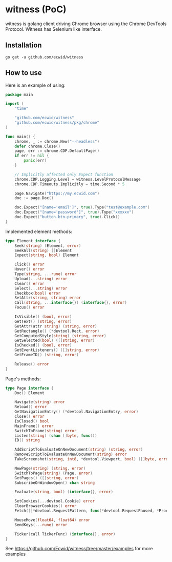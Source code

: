 # witness (PoC)
witness is golang client driving Chrome browser using the Chrome DevTools Protocol.
Witness has Selenium like interface.

## Installation
`go get -u github.com/ecwid/witness`

## How to use

Here is an example of using:
```go
package main

import (
	"time"

	"github.com/ecwid/witness"
	"github.com/ecwid/witness/pkg/chrome"
)

func main() {
	chrome, _ := chrome.New("--headless")
	defer chrome.Close()
	page, err := chrome.CDP.DefaultPage()
	if err != nil {
		panic(err)
	}

	// Implicitly affected only Expect function
	chrome.CDP.Logging.Level = witness.LevelProtocolMessage
	chrome.CDP.Timeouts.Implicitly = time.Second * 5

	page.Navigate("https://my.ecwid.com")
	doc := page.Doc()

	doc.Expect("[name='email']", true).Type("test@example.com")
	doc.Expect("[name='password']", true).Type("xxxxxx")
	doc.Expect("button.btn-primary", true).Click()
}
```

Implemented element methods:
```go
type Element interface {
	Seek(string) (Element, error)
	SeekAll(string) []Element
	Expect(string, bool) Element

	Click() error
	Hover() error
	Type(string, ...rune) error
	Upload(...string) error
	Clear() error
	Select(...string) error
	Checkbox(bool) error
	SetAttr(string, string) error
	Call(string, ...interface{}) (interface{}, error)
	Focus() error

	IsVisible() (bool, error)
	GetText() (string, error)
	GetAttr(attr string) (string, error)
	GetRectangle() (*devtool.Rect, error)
	GetComputedStyle(string) (string, error)
	GetSelected(bool) ([]string, error)
	IsChecked() (bool, error)
	GetEventListeners() ([]string, error)
	GetFrameID() (string, error)

	Release() error
}
```

Page's methods:
```go
type Page interface {
	Doc() Element

	Navigate(string) error
	Reload() error
	GetNavigationEntry() (*devtool.NavigationEntry, error)
	Close() error
	IsClosed() bool
	MainFrame() error
	SwitchToFrame(string) error
	Listen(string) (chan []byte, func())
	ID() string

	AddScriptToEvaluateOnNewDocument(string) (string, error)
	RemoveScriptToEvaluateOnNewDocument(string) error
	TakeScreenshot(string, int8, *devtool.Viewport, bool) ([]byte, error)

	NewPage(string) (string, error)
	SwitchToPage(string) (Page, error)
	GetPages() ([]string, error)
	SubscribeOnWindowOpen() chan string

	Evaluate(string, bool) (interface{}, error)

	SetCookies(...devtool.Cookie) error
	ClearBrowserCookies() error
	Fetch([]*devtool.RequestPattern, func(*devtool.RequestPaused, *Proceed)) func()

	MouseMove(float64, float64) error
	SendKeys(...rune) error

	Ticker(call TickerFunc) (interface{}, error)
}
```


See https://github.com/Ecwid/witness/tree/master/examples for more examples
